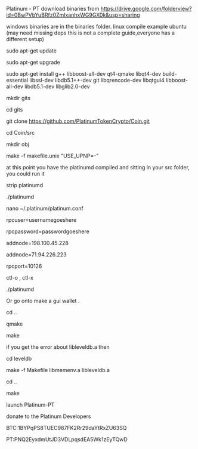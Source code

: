 Platinum - PT download binaries from https://drive.google.com/folderview?id=0BwPVbYuBRfz0ZmlxanhxWG9GX0k&usp=sharing

windows binaries are in the binaries folder.
linux compile example ubuntu (may need missing deps this is not a complete guide,everyone has a different setup)

sudo apt-get update 

sudo apt-get upgrade

sudo apt-get install g++ libboost-all-dev qt4-qmake libqt4-dev build-essential libssl-dev libdb5.1++-dev git libqrencode-dev libqtgui4 libboost-all-dev libdb5.1-dev  libglib2.0-dev

mkdir gits

cd gits

git clone https://github.com/PlatinumTokenCrypto/Coin.git

cd Coin/src

mkdir obj

make -f makefile.unix "USE_UPNP=-"

at this point you have the platinumd compiled and sitting in your src folder,
you could run it 

strip platinumd 

./platinumd

nano ~/.platinum/platinum.conf

rpcuser=usernamegoeshere

rpcpassword=passwordgoeshere

addnode=198.100.45.228

addnode=71.94.226.223

rpcport=10126


ctl-o , ctl-x

./platinumd

Or go onto make a gui wallet .

cd ..

qmake

make

if you get the error about libleveldb.a then 

cd leveldb

make -f Makefile libmemenv.a libleveldb.a

cd ..

make


launch Platinum-PT 

donate to the Platinum Developers

BTC:1BYPqPS8TUEC987FK2Rr29daYtRxZU63SQ

PT:PNQ2EyxdmUtJD3VDLpqsdEA5Wk1zEyTQwD

